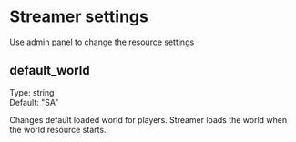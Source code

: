 
# Streamer settings

Use admin panel to change the resource settings 

## default_world
Type: string  
Default: "SA"  

Changes default loaded world for players. Streamer loads the world when the world resource starts.
